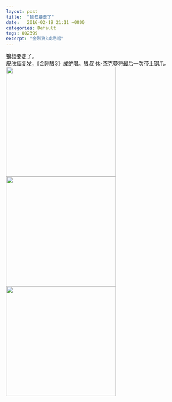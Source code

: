 ```yaml
---
layout: post
title:  "狼叔要走了"
date:   2016-02-19 21:11 +0800
categories: Default
tags: QQ2399 
excerpt: "金刚狼3成绝唱"
---
```


狼叔要走了。  
皮肤癌复发，《金刚狼3》成绝唱。狼叔 休-杰克曼将最后一次带上钢爪。  
<img src="https://p.pstatp.com/origin/feef0000ab0e7a7d4281" width="300">
<img src="https://p.pstatp.com/origin/fe250000b3828ede7dfe" width="300">
<img src="https://p.pstatp.com/origin/feae000093fe09f757cc" width="300">
